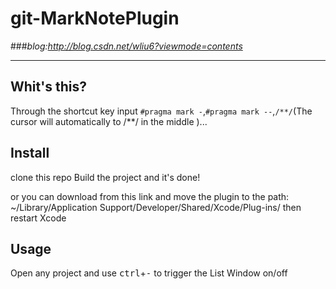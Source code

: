 # **git-MarkNotePlugin** 
###*blog:<http://blog.csdn.net/wliu6?viewmode=contents>*
***

## Whit's this?
Through the shortcut key input `#pragma mark -`,`#pragma mark --`,`/**/`(The cursor will automatically to /**/ in the middle )...

## Install
clone this repo Build the project and it's done!

or you can download from this link and move the plugin to the path:  
~/Library/Application Support/Developer/Shared/Xcode/Plug-ins/
then restart Xcode

## Usage
Open any project and use <kbd>ctrl</kbd>+<kbd>-</kbd> to trigger the List Window on/off



